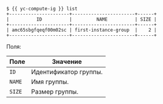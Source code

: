```
$ {{ yc-compute-ig }} list
+----------------------+-----------------------+------+
|          ID          |         NAME          | SIZE |
+----------------------+-----------------------+------+
| amc65sbgfqeqf00m02sc | first-instance-group  |    2 |
+----------------------+-----------------------+------+
```

Поля:

Поле | Значение
----- | -----
`ID` | Идентификатор группы.
`NAME` | Имя группы.
`SIZE` | Размер группы.
